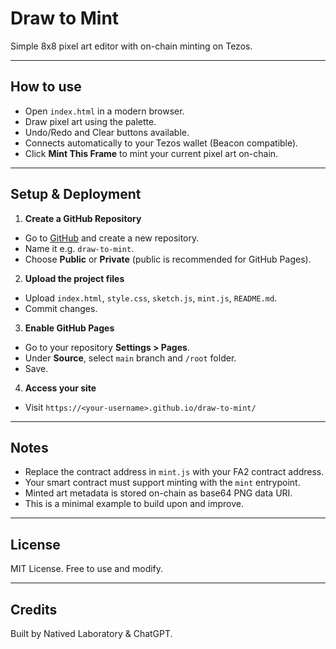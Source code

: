 # Draw to Mint

Simple 8x8 pixel art editor with on-chain minting on Tezos.

---

## How to use

- Open `index.html` in a modern browser.
- Draw pixel art using the palette.
- Undo/Redo and Clear buttons available.
- Connects automatically to your Tezos wallet (Beacon compatible).
- Click **Mint This Frame** to mint your current pixel art on-chain.

---

## Setup & Deployment

1. **Create a GitHub Repository**

- Go to [GitHub](https://github.com) and create a new repository.
- Name it e.g. `draw-to-mint`.
- Choose **Public** or **Private** (public is recommended for GitHub Pages).

2. **Upload the project files**

- Upload `index.html`, `style.css`, `sketch.js`, `mint.js`, `README.md`.
- Commit changes.

3. **Enable GitHub Pages**

- Go to your repository **Settings > Pages**.
- Under **Source**, select `main` branch and `/root` folder.
- Save.

4. **Access your site**

- Visit `https://<your-username>.github.io/draw-to-mint/`

---

## Notes

- Replace the contract address in `mint.js` with your FA2 contract address.
- Your smart contract must support minting with the `mint` entrypoint.
- Minted art metadata is stored on-chain as base64 PNG data URI.
- This is a minimal example to build upon and improve.

---

## License

MIT License. Free to use and modify.

---

## Credits

Built by Natived Laboratory & ChatGPT.
